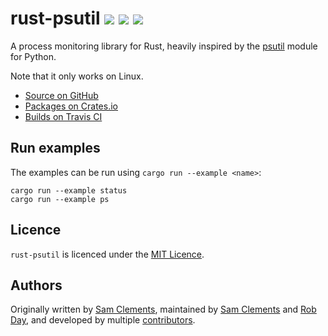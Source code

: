 # rust-psutil [![](https://img.shields.io/github/tag/borntyping/rust-psutil.svg)](https://github.com/borntyping/rust-psutil/tags) [![](https://img.shields.io/travis/borntyping/rust-psutil.svg)](https://travis-ci.org/borntyping/rust-psutil) [![](https://img.shields.io/github/issues/borntyping/rust-psutil.svg)](https://github.com/borntyping/rust-psutil/issues)

A process monitoring library for Rust, heavily inspired by the [psutil] module
for Python.

Note that it only works on Linux.

* [Source on GitHub](https://github.com/borntyping/rust-psutil)
* [Packages on Crates.io](https://crates.io/crates/psutil)
* [Builds on Travis CI](https://travis-ci.org/borntyping/rust-psutil)

Run examples
------------

The examples can be run using `cargo run --example <name>`:

    cargo run --example status
    cargo run --example ps

Licence
-------

`rust-psutil` is licenced under the [MIT Licence].

Authors
-------

Originally written by [Sam Clements], maintained by [Sam Clements] and [Rob Day], and developed by multiple [contributors].

[MIT Licence]: http://opensource.org/licenses/MIT
[psutil]: https://github.com/giampaolo/psutil/
[Sam Clements]: https://github.com/borntyping
[Rob Day]: https://github.com/rkday
[contributors]: https://github.com/borntyping/rust-psutil/graphs/contributors
